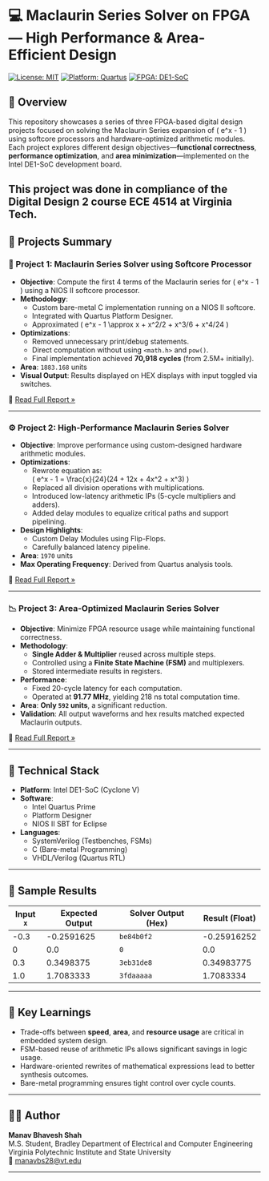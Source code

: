# 💻 Maclaurin Series Solver on FPGA — High Performance & Area-Efficient Design

[![License: MIT](https://img.shields.io/badge/License-MIT-yellow.svg)](LICENSE)
[![Platform: Quartus](https://img.shields.io/badge/Platform-Intel%20Quartus%20Prime-blue.svg)]()
[![FPGA: DE1-SoC](https://img.shields.io/badge/Board-DE1--SoC-green.svg)]()

## 🧠 Overview

This repository showcases a series of three FPGA-based digital design projects focused on solving the Maclaurin Series expansion of \( e^x - 1 \) using softcore processors and hardware-optimized arithmetic modules. Each project explores different design objectives—**functional correctness**, **performance optimization**, and **area minimization**—implemented on the Intel DE1-SoC development board.

This project was done in compliance of the Digital Design 2 course ECE 4514 at Virginia Tech.
---

## 📂 Projects Summary

### 📘 Project 1: **Maclaurin Series Solver using Softcore Processor**

- **Objective**: Compute the first 4 terms of the Maclaurin series for \( e^x - 1 \) using a NIOS II softcore processor.
- **Methodology**:
  - Custom bare-metal C implementation running on a NIOS II softcore.
  - Integrated with Quartus Platform Designer.
  - Approximated \( e^x - 1 \approx x + x^2/2 + x^3/6 + x^4/24 \)
- **Optimizations**:
  - Removed unnecessary print/debug statements.
  - Direct computation without using `<math.h>` and `pow()`.
  - Final implementation achieved **70,918 cycles** (from 2.5M+ initially).
- **Area**: `1883.168` units  
- **Visual Output**: Results displayed on HEX displays with input toggled via switches.

📄 [Read Full Report »](reports/Project1_ManavShah.pdf)

---

### ⚙️ Project 2: **High-Performance Maclaurin Series Solver**

- **Objective**: Improve performance using custom-designed hardware arithmetic modules.
- **Optimizations**:
  - Rewrote equation as:  
    \( e^x - 1 = \frac{x}{24}(24 + 12x + 4x^2 + x^3) \)
  - Replaced all division operations with multiplications.
  - Introduced low-latency arithmetic IPs (5-cycle multipliers and adders).
  - Added delay modules to equalize critical paths and support pipelining.
- **Design Highlights**:
  - Custom Delay Modules using Flip-Flops.
  - Carefully balanced latency pipeline.
- **Area**: `1970` units  
- **Max Operating Frequency**: Derived from Quartus analysis tools.

📄 [Read Full Report »](reports/Project2_ManavShah.pdf)

---

### 📉 Project 3: **Area-Optimized Maclaurin Series Solver**

- **Objective**: Minimize FPGA resource usage while maintaining functional correctness.
- **Methodology**:
  - **Single Adder & Multiplier** reused across multiple steps.
  - Controlled using a **Finite State Machine (FSM)** and multiplexers.
  - Stored intermediate results in registers.
- **Performance**:
  - Fixed 20-cycle latency for each computation.
  - Operated at **91.77 MHz**, yielding 218 ns total computation time.
- **Area**: **Only `592` units**, a significant reduction.
- **Validation**: All output waveforms and hex results matched expected Maclaurin outputs.

📄 [Read Full Report »](reports/Project3_ManavShah.pdf)

---

## 🔬 Technical Stack

- **Platform**: Intel DE1-SoC (Cyclone V)
- **Software**:
  - Intel Quartus Prime
  - Platform Designer
  - NIOS II SBT for Eclipse
- **Languages**:
  - SystemVerilog (Testbenches, FSMs)
  - C (Bare-metal Programming)
  - VHDL/Verilog (Quartus RTL)

---

## 🧪 Sample Results

| Input `x` | Expected Output | Solver Output (Hex) | Result (Float) |
|-----------|------------------|----------------------|----------------|
| -0.3      | -0.2591625       | `be84b0f2`           | -0.25916252    |
|  0        | 0.0              | `0`                  | 0.0            |
|  0.3      | 0.3498375        | `3eb31de8`           | 0.34983775     |
|  1.0      | 1.7083333        | `3fdaaaaa`           | 1.7083334      |

---

## 📌 Key Learnings

- Trade-offs between **speed**, **area**, and **resource usage** are critical in embedded system design.
- FSM-based reuse of arithmetic IPs allows significant savings in logic usage.
- Hardware-oriented rewrites of mathematical expressions lead to better synthesis outcomes.
- Bare-metal programming ensures tight control over cycle counts.

---

## 👨‍💻 Author

**Manav Bhavesh Shah**  
M.S. Student, Bradley Department of Electrical and Computer Engineering  
Virginia Polytechnic Institute and State University  
📧 manavbs28@vt.edu

---